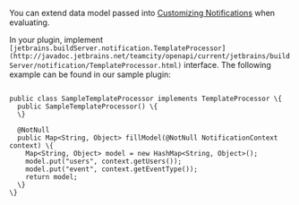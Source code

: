 [//]: # (title: Extending Notification Templates Model)
[//]: # (auxiliary-id: Extending+Notification+Templates+Model.html)

You can extend data model passed into [Customizing Notifications](https://www.jetbrains.com/help/teamcity/?customizing-notifications) when evaluating.



In your plugin, implement `[jetbrains.buildServer.notification.TemplateProcessor](http://javadoc.jetbrains.net/teamcity/openapi/current/jetbrains/buildServer/notification/TemplateProcessor.html)` interface. The following example can be found in our sample plugin:



```

public class SampleTemplateProcessor implements TemplateProcessor \{
  public SampleTemplateProcessor() \{
  \}

  @NotNull
  public Map<String, Object> fillModel(@NotNull NotificationContext context) \{
    Map<String, Object> model = new HashMap<String, Object>();
    model.put("users", context.getUsers());
    model.put("event", context.getEventType());
    return model;
  \}
\}

```


